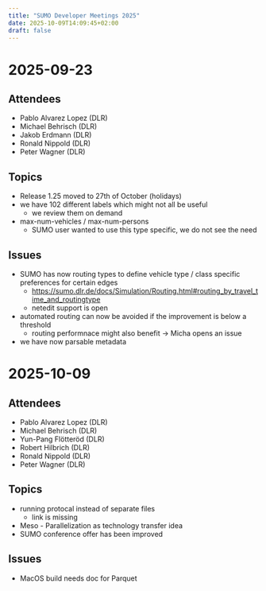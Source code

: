 ```yaml
---
title: "SUMO Developer Meetings 2025"
date: 2025-10-09T14:09:45+02:00
draft: false
---
```


# 2025-09-23

## Attendees

- Pablo Alvarez Lopez (DLR)
- Michael Behrisch (DLR)
- Jakob Erdmann (DLR)
- Ronald Nippold (DLR)
- Peter Wagner (DLR)

## Topics

- Release 1.25 moved to 27th of October (holidays)
- we have 102 different labels which might not all be useful
  - we review them on demand
- max-num-vehicles / max-num-persons
  - SUMO user wanted to use this type specific, we do not see the need

## Issues

- SUMO has now routing types to define vehicle type / class specific preferences for certain edges
  - https://sumo.dlr.de/docs/Simulation/Routing.html#routing_by_travel_time_and_routingtype
  - netedit support is open
- automated routing can now be avoided if the improvement is below a threshold
  - routing performnace might also benefit -> Micha opens an issue
- we have now parsable metadata



# 2025-10-09

## Attendees

- Pablo Alvarez Lopez (DLR)
- Michael Behrisch (DLR)
- Yun-Pang Flötteröd (DLR)
- Robert Hilbrich (DLR)
- Ronald Nippold (DLR)
- Peter Wagner (DLR)

## Topics

- running protocal instead of separate files
  - link is missing
- Meso - Parallelization as technology transfer idea
- SUMO conference offer has been improved

## Issues
- MacOS build needs doc for Parquet
